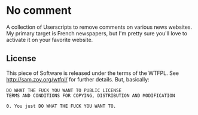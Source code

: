 No comment
==========

A collection of Userscripts to remove comments on various news websites. 
My primary target is French newspapers, but I'm pretty sure you'll love to
activate it on your favorite website.

License
-------

This piece of Software is released under the terms of the WTFPL. See
http://sam.zoy.org/wtfpl/ for further details. But, basically:



    DO WHAT THE FUCK YOU WANT TO PUBLIC LICENSE 
    TERMS AND CONDITIONS FOR COPYING, DISTRIBUTION AND MODIFICATION 

    0. You just DO WHAT THE FUCK YOU WANT TO. 
    
    